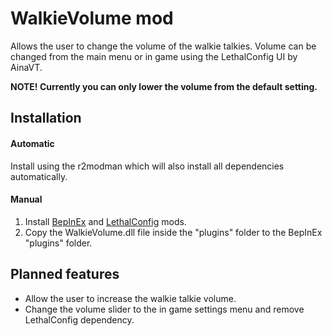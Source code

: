 # WalkieVolume mod

Allows the user to change the volume of the walkie talkies. Volume can be changed from the main menu or in game using the LethalConfig UI by AinaVT.

**NOTE! Currently you can only lower the volume from the default setting.**

## Installation

#### Automatic
Install using the r2modman which will also install all dependencies automatically.

#### Manual

1. Install [BepInEx](https://thunderstore.io/c/lethal-company/p/BepInEx/BepInExPack/) and [LethalConfig](https://thunderstore.io/c/lethal-company/p/AinaVT/LethalConfig/) mods.
2. Copy the WalkieVolume.dll file inside the "plugins" folder to the BepInEx "plugins" folder.


## Planned features

- Allow the user to increase the walkie talkie volume.
- Change the volume slider to the in game settings menu and remove LethalConfig dependency.

